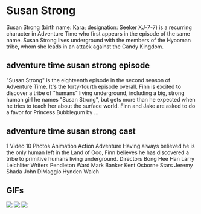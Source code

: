 # **Susan Strong**

Susan Strong (birth name: Kara; designation: Seeker XJ-7-7) is a recurring character in Adventure Time who first appears in the episode of the same name. Susan Strong lives underground with the members of the Hyooman tribe, whom she leads in an attack against the Candy Kingdom.

## **adventure time susan strong episode**

"Susan Strong" is the eighteenth episode in the second season of Adventure Time. It's the forty-fourth episode overall. Finn is excited to discover a tribe of "humans" living underground, including a big, strong human girl he names "Susan Strong", but gets more than he expected when he tries to teach her about the surface world. Finn and Jake are asked to do a favor for Princess Bubblegum by ...

## **adventure time susan strong cast**

1 Video 10 Photos Animation Action Adventure Having always believed he is the only human left in the Land of Ooo, Finn believes he has discovered a tribe to primitive humans living underground. Directors Bong Hee Han Larry Leichliter Writers Pendleton Ward Mark Banker Kent Osborne Stars Jeremy Shada John DiMaggio Hynden Walch

## **GIFs**

![](https://c.tenor.com/rYsyuRPnDmYAAAAC/susan-strong-happy-and-strong.gif)  ![](https://gifdb.com/images/high/adventure-time-amazed-finn-dgbfbs6jbo3jdk7k.gif)  ![](https://media.tenor.com/fa6H-tIljzEAAAAd/adventure-time-adventure-time-distant-lands.gif)  